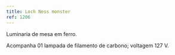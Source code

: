 ```yaml
---
title: Loch Ness monster
ref: 1206
---
```


Luminaria de mesa em ferro.

Acompanha 01 lampada de filamento de carbono; voltagem 127 V.